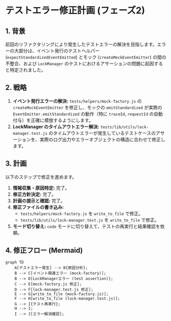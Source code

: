 # テストエラー修正計画 (フェーズ2)

## 1. 背景

前回のリファクタリングにより発生したテストエラーの解決を目指します。エラーの大部分は、イベント発行のテストヘルパー (`expectStandardizedEventEmitted`) とモック (`createMockEventEmitter`) の間の不整合、および `LockManager` のテストにおけるアサーションの問題に起因すると特定されました。

## 2. 戦略

1.  **イベント発行エラーの解決:** `tests/helpers/mock-factory.js` の `createMockEventEmitter` を修正し、モックの `emitStandardized` が実際の `EventEmitter.emitStandardized` の動作（特に `traceId`, `requestId` の自動付与）を正確に模倣するようにします。
2.  **LockManager のタイムアウトエラー解決:** `tests/lib/utils/lock-manager.test.js` のタイムアウトエラーが発生しているテストケースのアサーションを、実際のログ出力やエラーオブジェクトの構造に合わせて修正します。

## 3. 計画

以下のステップで修正を進めます。

1.  **情報収集・原因特定:** 完了。
2.  **修正方針決定:** 完了。
3.  **計画の提示と確認:** 完了。
4.  **修正ファイルの書き込み:**
    *   `tests/helpers/mock-factory.js` を `write_to_file` で修正。
    *   `tests/lib/utils/lock-manager.test.js` を `write_to_file` で修正。
5.  **モード切り替え:** `code` モードに切り替えて、テストの再実行と結果確認を依頼。

## 4. 修正フロー (Mermaid)

```mermaid
graph TD
    A[テストエラー発生] --> B{原因分析};
    B --> C[イベント関連エラー (mock-factory)];
    B --> D[LockManagerエラー (test assertion)];
    C --> E[mock-factory.js 修正];
    D --> F[lock-manager.test.js 修正];
    E --> G[write_to_file (mock-factory.js)];
    F --> H[write_to_file (lock-manager.test.js)];
    G --> I{テスト再実行};
    H --> I;
    I --> J[エラー解消確認];